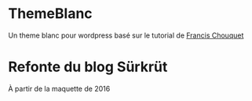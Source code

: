 # ThemeBlanc
Un theme blanc pour wordpress basé sur le tutorial de [Francis Chouquet](http://www.fran6art.com/wordpress/creez-votre-theme-wordpress-de-a-a-z/)

# Refonte du blog Sürkrüt
À partir de la maquette de 2016

